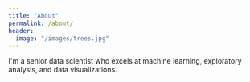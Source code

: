 ```yaml
---
title: "About"
permalink: /about/
header:
  image: "/images/trees.jpg"
---
```


  I'm a senior data scientist who excels at machine learning, exploratory analysis, and data visualizations.
